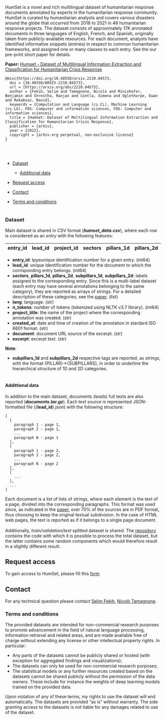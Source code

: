 [paper]: https://doi.org/10.48550/arxiv.2210.04573
[repository]: https://github.com/the-deep/humset

HumSet is a novel and rich multilingual dataset of humanitarian response documents annotated by experts in the humanitarian response community. HumSet is curated by humanitarian analysts and covers various disasters around the globe that occurred from 2018 to 2021 in 46 humanitarian response projects. The dataset consists of approximately 17K annotated documents in three languages of English, French, and Spanish, originally taken from publicly-available resources. For each document, analysts have identified informative snippets (entries) in respect to common humanitarian frameworks, and assigned one or many classes to each entry. See the our pre-print short paper for details.

**Paper:** [Humset - Dataset of Multilingual Information Extraction and Classification for Humanitarian Crisis Response][paper]
```
@misc{https://doi.org/10.48550/arxiv.2210.04573,
  doi = {10.48550/ARXIV.2210.04573},
  url = {https://arxiv.org/abs/2210.04573},
  author = {Fekih, Selim and Tamagnone, Nicolò and Minixhofer, Benjamin and Shrestha, Ranjan and Contla, Ximena and Oglethorpe, Ewan and Rekabsaz, Navid},
  keywords = {Computation and Language (cs.CL), Machine Learning (cs.LG), FOS: Computer and information sciences, FOS: Computer and information sciences},
  title = {HumSet: Dataset of Multilingual Information Extraction and Classification for Humanitarian Crisis Response},
  publisher = {arXiv},
  year = {2022},
  copyright = {arXiv.org perpetual, non-exclusive license}
}
```
<br/><br/>
* [Dataset](#dataset)
  * [Additional data](#addittional-data)

* [Request access](#request-access)
* [Contact](#contact)
* [Terms and conditions](#terms-and-conditions)
<br/><br/>

### Dataset 

Main dataset is shared in CSV format (<em>**humset_data.csv**</em>), where each row is considered as an <em>entry</em> with the following features: 

<div class="alert bg-success text-dark" cellspacing="0" style="width:100%">
  <table id="leaderboard_head_dctr" class="table table-bordered" cellspacing="0">
    <thead>
      <tr><th>entry_id</th><th>lead_id</th><th>project_id</th><th>sectors</th><th>pillars_1d</th><th>pillars_2d</th><th>subpillars_1d</th><th>subpillars_2d</th><th>lang</th><th>n_tokens</th><th>project_title</th><th>created_at</th><th>document</th><th>excerpt</th></tr>
    </thead>
  </table>
</div>

- **entry_id**: tpyeunique identification number for a given entry. (int64)
- **lead_id**: unique identification number for the document to which the corrisponding entry belongs. (int64)
- **sectors**, **pillars_1d**, **pillars_2d**, **subpillars_1d**, **subpillars_2d**: labels assigned to the corresponding entry. Since this is a multi-label dataset (each entry may have several annotations belonging to the same category), they are reported as arrays of strings. For a detailed description of these categories, see the [paper]. (list)
- **lang**: language. (str)
- **n_tokens**: number of tokens (tokenized using NLTK v3.7 library). (int64)
- **project_title**: the name of the project where the corresponding annotation was created. (str)
- **created_at**: date and time of creation of the annotation in stardard ISO 8601 format. (str)
- **document**: document URL source of the excerpt. (str)
- **excerpt**: excerpt text. (str)

**Note**: 
- **subpillars_1d** and **subpillars_2d** respective tags are reported, as strings, with the format {PILLAR}->{SUBPILLARS}, in order to underline the hierarchical structure of 1D and 2D categories. 
<br/><br/>
#### Addittional data

In addition to the main dataset, documents (<em>leads</em>) full texts are also reported (<em>**documents.tar.gz**</em>). Each text source is represented JSON-formatted file ({**lead_id**}.json) with the following structure: 
```
[
  [
    paragraph 1 - page 1,
    paragraph 2 - page 1,
    ...
    paragraph N - page 1
  ],
  [
    paragraph 1 - page 2,
    paragraph 2 - page 2,
    ...
    paragraph N - page 2
  ],
  [
    ...
  ],
  ...
]
```
Each document is a list of lists of strings, where each element is the text of a page, divided into the corresponding paragraphs. This format was used since, as indicated in the [paper], over 70% of the sources are in PDF format, thus choosing to keep the original textual subdivision. In the case of HTML web pages, the text is reported as if it belongs to a single page document.
<br/><br/>
Additionally, <em>train/validation/test</em> splitted dataset is shared. The [repository] contains the code with which it is possible to process the total dataset, but the latter contains some random components which would therefore result in a slightly different result.

## Request access
To gain access to HumSet, please fill this [form](https://docs.google.com/forms/d/e/1FAIpQLSesb1-GChU4IsUadhzyn8bJPn6usyaiICoqhqEivtkJF_zBEg/viewform)

## Contact
For any technical question please contact [Selim Fekih](mailto:selim@datafriendlyspace.org), [Nicolò Tamagnone](mailto:nico@datafriendlyspace.org).

<!---
<br>
<div class="row">
    <div class="col-md-4 text-center">
        <a target="_blank" href="https://www.jku.at/en/institute-of-computational-perception/about-us/people/navid-rekab-saz/"><img src="images/navid.png" width="150" height="150"><br><strong>Navid Rekab-saz</strong><br>Johannes Kepler University Linz</a>
    </div>
    <div class="col-md-4 text-center">
        <a target="_blank" href="https://www.jku.at/en/institute-of-computational-perception/about-us/people/oleg-lesota/"><img src="images/oleg.webp" width="150" height="150"><br><strong>Oleg Lesota</strong><br>Johannes Kepler University Linz</a>
    </div>
    <div class="col-md-4 text-center">
        <a target="_blank" href="https://www.jku.at/en/institute-of-computational-perception/about-us/people/markus-schedl"><img src="images/markus.jpg" width="87" height="150"><br><strong>Markus Schedl</strong><br>Johannes Kepler University Linz</a>
    </div>
</div>
<br>
<div class="row">
    <div class="col-md-6 text-center">
        <a target="_blank" href="mailto:jon.brassey@tripdatabase.com?subject=[TripClick]"><img src="images/jon.webp" width="150" height="150"><br><strong>Jon Brassey</strong><br>Trip Database</a>
    </div>
    <div class="col-md-6 text-center">
        <a target="_blank" href="https://brown.edu/Research/AI/people/carsten.html"><img src="images/carsten.png" width="150" height="150"><br><strong>Carsten Eickhoff</strong><br>Brown University</a>
    </div>
</div>
--->

### Terms and conditions
The provided datasets are intended for non-commercial research purposes to promote advancement in the field of natural language processing, information retrieval and related areas, and are made available free of charge without extending any license or other intellectual property rights. In particular:
* Any parts of the datasets cannot be publicly shared or hosted (with exception for aggregated findings and visualizations);
* The datasets can only be used for non-commercial research purposes;
* The statistical models or any further resources created based on the datasets cannot be shared publicly without the permission of the data owners. These include for instance the weights of deep learning models trained on the provided data.

Upon violation of any of these terms, my rights to use the dataset will end automatically. 
The datasets are provided “as is” without warranty. The side granting access to the datasets is not liable for any damages related to use of the dataset.

<br/><br/>
<!--- <img src="images/dfs-logo-full-color-rgb.svg" alt="DFS logo" width="90"/> --->
